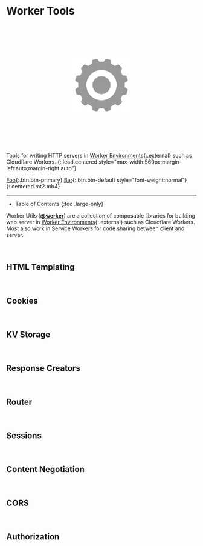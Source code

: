 # Worker Tools

<picture class="app-button" style="display:block;text-align:center">
  <img src="assets/img/werker.png" alt="Logo" style="height:10rem;width:10rem; margin:5rem 0">
</picture>

Tools for writing HTTP servers in [Worker Environments][1]{:.external} such as Cloudflare Workers.
{:.lead.centered style="max-width:560px;margin-left:auto;margin-right:auto"}

[1]: https://workers.js.org/

[Foo](#foo){:.btn.btn-primary}
[Bar](#bar){:.btn.btn-default style="font-weight:normal"}
{:.centered.mt2.mb4}

***

* Table of Contents
{:toc .large-only}

Worker Utils ([**@werker**][2]) are a collection of composable libraries for building web server in [Worker Environments][1]{:.external} such as Cloudflare Workers. 
Most also work in Service Workers for code sharing between client and server.

<!-- The goal is to build an entire web framework, similar to express.js. -->

[2]: https://www.npmjs.com/org/werker

## HTML Templating

## Cookies

## KV Storage

## Response Creators

## Router

## Sessions

## Content Negotiation

## CORS

## Authorization

<br/>

<style>
.page > p { position: relative }
.page > header > h1 + .hr { 
  display: none; 
}

.mt6 { margin-top: 6rem }
.mb2 { margin-bottom: 1.5rem }

h1, h2, h3, .h1, .h2, .h3 { margin-top: 4rem }
h4, h5, h6, .h4, .h5, .h6 { margin-top: 3rem }
.page > hr { margin: 4rem 0 }

clap-button {
  --clap-button-color: var(--accent-color);
}

h2 + p > clap-button[url^="#"] {
  margin: 0;
  width: 3rem;
  height: 3rem;
  position: absolute;
  left: -6rem;
  margin-top: -3rem;
  font-size: smaller;
  color: var(--gray-text);
  --clap-button-color: var(--menu-text);
}

.page > header > h1 { 
  width: 100%!important;
  font-size: 4rem;
  text-align: center;
  width: 100%!important;
}

.larger { font-size: larger; }
.smaller { font-size: smaller; }

.layout-welcome { padding-top: 4rem; }
#_navbar { transform: translateY(-5rem); }

#legend + dl {
  display: grid;
  grid-template-columns: repeat(auto-fill, 36px minmax(min(300px, 100%), 1fr));
  grid-gap: 0.5rem;
}
#legend + dl dd {
  margin: 0;
}

/* .btn-primary { color: #333; }
.btn-primary:hover { color: #333; } */

table.stretch-table { margin: 2rem -1rem!important; width:calc(100% + 2rem)!important; }
</style>
<script>window.dispatchEvent(new HashChangeEvent('hashchange', { newURL: new URL('#noop', location).href }))</script>